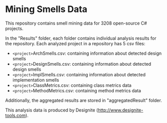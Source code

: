 # Mining Smells Data
This repository contains smell mining data for 3208 open-source C# projects.

In the "Results" folder, each folder contains individual analysis results for the repository. Each analyzed project in a repository has 5 csv files:
- `<project>`ArchSmells.csv: containing information about detected design smells
- `<project>`DesignSmells.csv: containing information about detected design smells
- `<project>`ImplSmells.csv: containing information about detected implementation smells
- `<project>`ClassMetrics.csv: containing class metrics data
- `<project>`MethodMetrics.csv: containing method metrics data

Additionally, the aggregated results are stored in "aggregatedResult" folder.

This analysis data is produced by Designite (http://www.designite-tools.com).